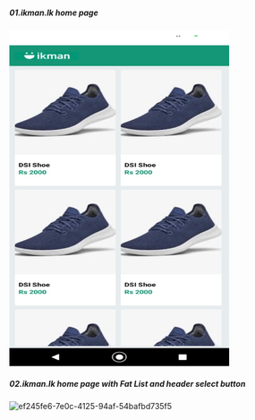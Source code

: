 
##### 01.ikman.lk home page

<img src="5a318535-930e-47b8-a7ed-9975ee9198d4.jpg" alt="ikman.lk home page" width="393" height="600" />

##### 02.ikman.lk home page with Fat List and header select button

![ef245fe6-7e0c-4125-94af-54bafbd735f5](https://github.com/user-attachments/assets/53a5c1a7-c5b8-4487-b683-21af3d186970)
